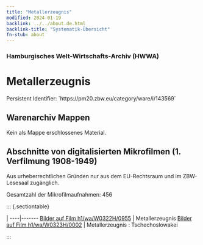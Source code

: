 ```yaml
---
title: "Metallerzeugnis"
modified: 2024-01-19
backlink: ../../about.de.html
backlink-title: "Systematik-Übersicht"
fn-stub: about
---
```


### Hamburgisches Welt-Wirtschafts-Archiv (HWWA)

# Metallerzeugnis

<div class="hint">Persistent Identifier: `https://pm20.zbw.eu/category/ware/i/143569`</div>







## Warenarchiv Mappen





Kein als Mappe erschlossenes Material.



<a id="filmsections" />

## Abschnitte von digitalisierten Mikrofilmen (1. Verfilmung 1908-1949)

<p>Aus urheberrechtlichen Gründen nur aus dem EU-Rechtsraum und im ZBW-Lesesaal zugänglich.</p>


<p>Gesamtzahl der Mikrofilmaufnahmen: 456</p>





::: {.sectiontable}

 | 
----|-------
<a class="btn" href="https://pm20.zbw.eu/film/h1/wa/W0322H/0955" rel="nofollow">Bilder auf Film h1/wa/W0322H/0955</a> | Metallerzeugnis
<a class="btn" href="https://pm20.zbw.eu/film/h1/wa/W0323H/0002" rel="nofollow">Bilder auf Film h1/wa/W0323H/0002</a> | Metallerzeugnis : Tschechoslowakei


:::
















